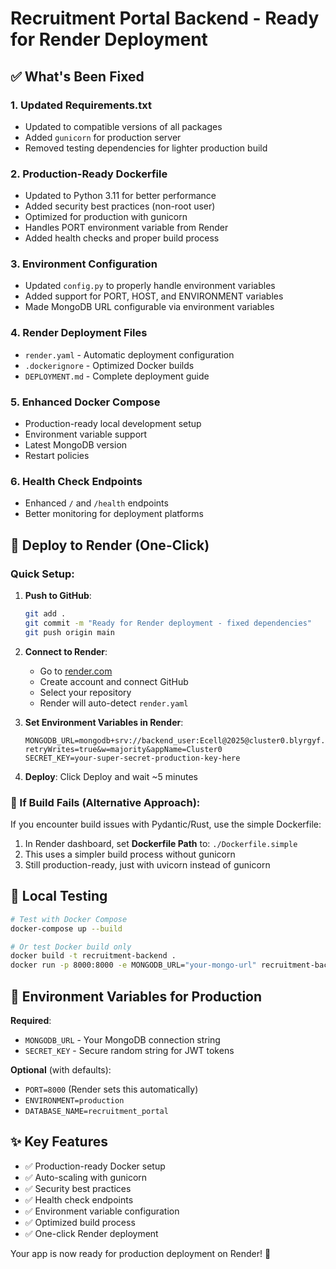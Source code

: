 # Recruitment Portal Backend - Ready for Render Deployment

## ✅ What's Been Fixed

### 1. **Updated Requirements.txt**
- Updated to compatible versions of all packages
- Added `gunicorn` for production server
- Removed testing dependencies for lighter production build

### 2. **Production-Ready Dockerfile**
- Updated to Python 3.11 for better performance
- Added security best practices (non-root user)
- Optimized for production with gunicorn
- Handles PORT environment variable from Render
- Added health checks and proper build process

### 3. **Environment Configuration**
- Updated `config.py` to properly handle environment variables
- Added support for PORT, HOST, and ENVIRONMENT variables
- Made MongoDB URL configurable via environment variables

### 4. **Render Deployment Files**
- `render.yaml` - Automatic deployment configuration
- `.dockerignore` - Optimized Docker builds
- `DEPLOYMENT.md` - Complete deployment guide

### 5. **Enhanced Docker Compose**
- Production-ready local development setup
- Environment variable support
- Latest MongoDB version
- Restart policies

### 6. **Health Check Endpoints**
- Enhanced `/` and `/health` endpoints
- Better monitoring for deployment platforms

## 🚀 Deploy to Render (One-Click)

### Quick Setup:
1. **Push to GitHub**:
   ```bash
   git add .
   git commit -m "Ready for Render deployment - fixed dependencies"
   git push origin main
   ```

2. **Connect to Render**:
   - Go to [render.com](https://render.com)
   - Create account and connect GitHub
   - Select your repository
   - Render will auto-detect `render.yaml`

3. **Set Environment Variables in Render**:
   ```
   MONGODB_URL=mongodb+srv://backend_user:Ecell@2025@cluster0.blyrgyf.mongodb.net/?retryWrites=true&w=majority&appName=Cluster0
   SECRET_KEY=your-super-secret-production-key-here
   ```

4. **Deploy**: Click Deploy and wait ~5 minutes

### 🔧 If Build Fails (Alternative Approach):
If you encounter build issues with Pydantic/Rust, use the simple Dockerfile:

1. In Render dashboard, set **Dockerfile Path** to: `./Dockerfile.simple`
2. This uses a simpler build process without gunicorn
3. Still production-ready, just with uvicorn instead of gunicorn

## 🔧 Local Testing

```bash
# Test with Docker Compose
docker-compose up --build

# Or test Docker build only
docker build -t recruitment-backend .
docker run -p 8000:8000 -e MONGODB_URL="your-mongo-url" recruitment-backend
```

## 📝 Environment Variables for Production

**Required**:
- `MONGODB_URL` - Your MongoDB connection string
- `SECRET_KEY` - Secure random string for JWT tokens

**Optional** (with defaults):
- `PORT=8000` (Render sets this automatically)
- `ENVIRONMENT=production`
- `DATABASE_NAME=recruitment_portal`

## ✨ Key Features

- ✅ Production-ready Docker setup
- ✅ Auto-scaling with gunicorn
- ✅ Security best practices
- ✅ Health check endpoints
- ✅ Environment variable configuration
- ✅ Optimized build process
- ✅ One-click Render deployment

Your app is now ready for production deployment on Render! 🎉

